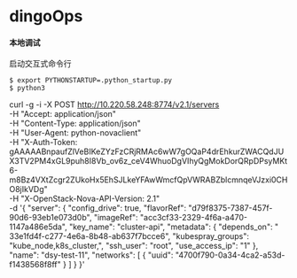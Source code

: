 # dingoOps


#### 本地调试
启动交互式命令行
```shell
$ export PYTHONSTARTUP=.python_startup.py
$ python3
```
curl -g -i -X POST http://10.220.58.248:8774/v2.1/servers \
  -H "Accept: application/json" \
  -H "Content-Type: application/json" \
  -H "User-Agent: python-novaclient" \
  -H "X-Auth-Token: gAAAAABnpaufZlVeBIKeZYzFzCRjRMAc6wW7gOQaP4drEhkurZWACQdJUX3TV2PM4xGL9puh8I8Vb_ov6z_ceV4WhuoDgVIhyQgMokDorQRpDPsyMKt6-m8Bz4VXtZcgr2ZUkoHx5EhSJLkeYFAwWmcfQpVWRABZblcmnqeVJzxi0CHO8jIkVDg" \
  -H "X-OpenStack-Nova-API-Version: 2.1" \
  -d '{
    "server": {
        "config_drive": true,
        "flavorRef": "d79f8375-7387-457f-90d6-93eb1e073d0b",
        "imageRef": "acc3cf33-2329-4f6a-a470-1147a486e5da",
        "key_name": "cluster-api",
        "metadata": {
            "depends_on": " 33e1fd4f-c277-4e6a-8b48-ab637f7bcce6",
            "kubespray_groups": "kube_node,k8s_cluster,",
            "ssh_user": "root",
            "use_access_ip": "1"
        },
        "name": "dsy-test-11",
        "networks": [
            {
                "uuid": "4700f790-0a34-4ca2-a53d-f1438568f8ff"
            }
        ]
    }
}'